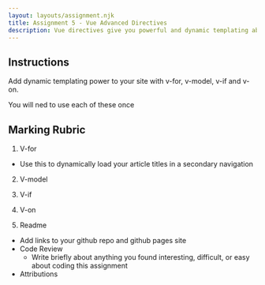 ```yaml
---
layout: layouts/assignment.njk
title: Assignment 5 - Vue Advanced Directives
description: Vue directives give you powerful and dynamic templating abilities.
---
```


## Instructions
Add dynamic templating power to your site with v-for, v-model, v-if and v-on.

You will ned to use each of these once

## Marking Rubric

1. V-for
  - Use this to dynamically load your article titles in a secondary navigation

2. V-model

3. V-if

4. V-on

5. Readme
- Add links to your github repo and github pages site
- Code Review
  - Write briefly about anything you found interesting, difficult, or easy about coding this assignment
- Attributions
